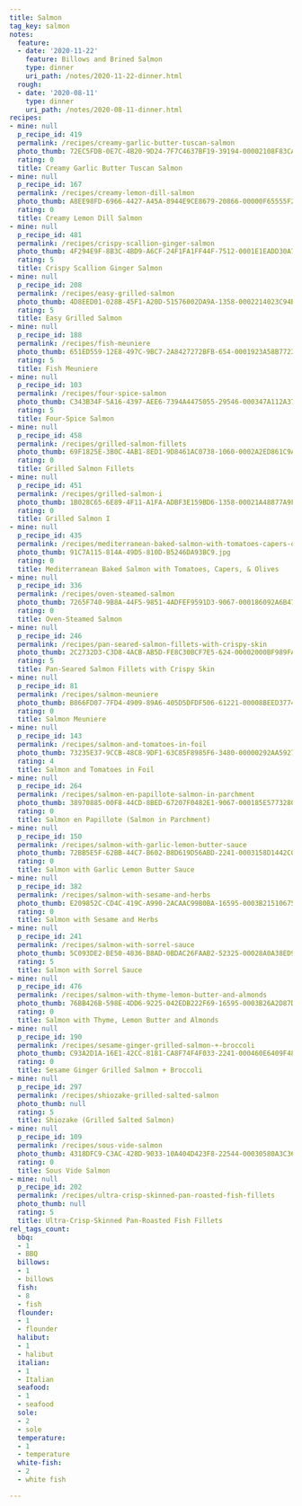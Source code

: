```yaml
---
title: Salmon
tag_key: salmon
notes:
  feature:
  - date: '2020-11-22'
    feature: Billows and Brined Salmon
    type: dinner
    uri_path: /notes/2020-11-22-dinner.html
  rough:
  - date: '2020-08-11'
    type: dinner
    uri_path: /notes/2020-08-11-dinner.html
recipes:
- mine: null
  p_recipe_id: 419
  permalink: /recipes/creamy-garlic-butter-tuscan-salmon
  photo_thumb: 72EC5FDB-0E7C-4B20-9D24-7F7C4637BF19-39194-00002108F83CA633.jpg
  rating: 0
  title: Creamy Garlic Butter Tuscan Salmon
- mine: null
  p_recipe_id: 167
  permalink: /recipes/creamy-lemon-dill-salmon
  photo_thumb: A8EE98FD-6966-4427-A45A-8944E9CE8679-20866-00000F65555F2044.jpg
  rating: 0
  title: Creamy Lemon Dill Salmon
- mine: null
  p_recipe_id: 481
  permalink: /recipes/crispy-scallion-ginger-salmon
  photo_thumb: 4F294E9F-8B3C-4BD9-A6CF-24F1FA1FF44F-7512-0001E1EADD30A70D.jpg
  rating: 5
  title: Crispy Scallion Ginger Salmon
- mine: null
  p_recipe_id: 208
  permalink: /recipes/easy-grilled-salmon
  photo_thumb: 4D8EED01-028B-45F1-A20D-51576002DA9A-1358-0002214023C94B58.jpg
  rating: 5
  title: Easy Grilled Salmon
- mine: null
  p_recipe_id: 188
  permalink: /recipes/fish-meuniere
  photo_thumb: 651ED559-12E8-497C-9BC7-2A8427272BFB-654-0001923A58B77236.jpg
  rating: 5
  title: Fish Meuniere
- mine: null
  p_recipe_id: 103
  permalink: /recipes/four-spice-salmon
  photo_thumb: C343B34F-5A16-4397-AEE6-7394A4475055-29546-000347A112A37A95.jpg
  rating: 5
  title: Four-Spice Salmon
- mine: null
  p_recipe_id: 458
  permalink: /recipes/grilled-salmon-fillets
  photo_thumb: 69F1825E-3B0C-4AB1-8ED1-9D8461AC0738-1060-0002A2ED861C9A17.jpg
  rating: 0
  title: Grilled Salmon Fillets
- mine: null
  p_recipe_id: 451
  permalink: /recipes/grilled-salmon-i
  photo_thumb: 1B028C65-6E89-4F11-A1FA-ADBF3E159BD6-1358-00021A48877A9FCA.jpg
  rating: 0
  title: Grilled Salmon I
- mine: null
  p_recipe_id: 435
  permalink: /recipes/mediterranean-baked-salmon-with-tomatoes-capers-olives
  photo_thumb: 91C7A115-814A-49D5-810D-B5246DA93BC9.jpg
  rating: 0
  title: Mediterranean Baked Salmon with Tomatoes, Capers, & Olives
- mine: null
  p_recipe_id: 336
  permalink: /recipes/oven-steamed-salmon
  photo_thumb: 7265F740-9B8A-44F5-9851-4ADFEF9591D3-9067-000186092A6B476D.jpg
  rating: 0
  title: Oven-Steamed Salmon
- mine: null
  p_recipe_id: 246
  permalink: /recipes/pan-seared-salmon-fillets-with-crispy-skin
  photo_thumb: 2C2732D3-C3D8-4ACB-AB5D-FE8C30BCF7E5-624-00002000BF989FA2.jpg
  rating: 5
  title: Pan-Seared Salmon Fillets with Crispy Skin
- mine: null
  p_recipe_id: 81
  permalink: /recipes/salmon-meuniere
  photo_thumb: B866FD07-7FD4-4909-89A6-405D5DFDF506-61221-00008BEED3774C6D.jpg
  rating: 0
  title: Salmon Meuniere
- mine: null
  p_recipe_id: 143
  permalink: /recipes/salmon-and-tomatoes-in-foil
  photo_thumb: 73235E37-9CCB-48C8-9DF1-63C85F8985F6-3480-00000292AA592733.jpg
  rating: 4
  title: Salmon and Tomatoes in Foil
- mine: null
  p_recipe_id: 264
  permalink: /recipes/salmon-en-papillote-salmon-in-parchment
  photo_thumb: 38970885-00F8-44CD-8BED-67207F0482E1-9067-000185E577328092.jpg
  rating: 0
  title: Salmon en Papillote (Salmon in Parchment)
- mine: null
  p_recipe_id: 150
  permalink: /recipes/salmon-with-garlic-lemon-butter-sauce
  photo_thumb: 72BB5E5F-62BB-44C7-B602-B8D619D56ABD-2241-0003158D1442C054.jpg
  rating: 0
  title: Salmon with Garlic Lemon Butter Sauce
- mine: null
  p_recipe_id: 382
  permalink: /recipes/salmon-with-sesame-and-herbs
  photo_thumb: E209852C-CD4C-419C-A990-2ACAAC99B0BA-16595-0003B21510675963.jpg
  rating: 0
  title: Salmon with Sesame and Herbs
- mine: null
  p_recipe_id: 241
  permalink: /recipes/salmon-with-sorrel-sauce
  photo_thumb: 5C093DE2-BE50-4836-B8AD-0BDAC26FAAB2-52325-00028A0A38ED9667.jpg
  rating: 5
  title: Salmon with Sorrel Sauce
- mine: null
  p_recipe_id: 476
  permalink: /recipes/salmon-with-thyme-lemon-butter-and-almonds
  photo_thumb: 76BB426B-598E-4DD6-9225-042EDB222F69-16595-0003B26A2D87D80E.jpg
  rating: 0
  title: Salmon with Thyme, Lemon Butter and Almonds
- mine: null
  p_recipe_id: 190
  permalink: /recipes/sesame-ginger-grilled-salmon-+-broccoli
  photo_thumb: C93A2D1A-16E1-42CC-8181-CA8F74F4F033-2241-000460E6409F48DD.jpg
  rating: 0
  title: Sesame Ginger Grilled Salmon + Broccoli
- mine: null
  p_recipe_id: 297
  permalink: /recipes/shiozake-grilled-salted-salmon
  photo_thumb: null
  rating: 5
  title: Shiozake (Grilled Salted Salmon)
- mine: null
  p_recipe_id: 109
  permalink: /recipes/sous-vide-salmon
  photo_thumb: 4318DFC9-C3AC-428D-9033-10A404D423F8-22544-00030580A3C36ED8.jpg
  rating: 0
  title: Sous Vide Salmon
- mine: null
  p_recipe_id: 202
  permalink: /recipes/ultra-crisp-skinned-pan-roasted-fish-fillets
  photo_thumb: null
  rating: 5
  title: Ultra-Crisp-Skinned Pan-Roasted Fish Fillets
rel_tags_count:
  bbq:
  - 1
  - BBQ
  billows:
  - 1
  - billows
  fish:
  - 8
  - fish
  flounder:
  - 1
  - flounder
  halibut:
  - 1
  - halibut
  italian:
  - 1
  - Italian
  seafood:
  - 1
  - seafood
  sole:
  - 2
  - sole
  temperature:
  - 1
  - temperature
  white-fish:
  - 2
  - white fish

---
```

